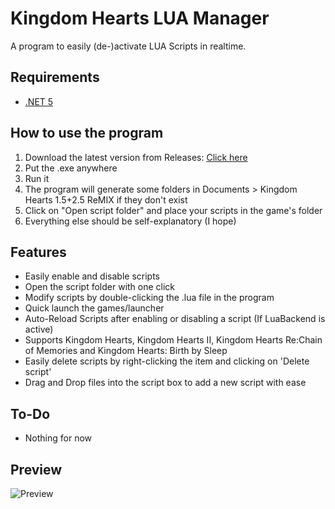 # Kingdom Hearts LUA Manager
 A program to easily (de-)activate LUA Scripts in realtime.

## Requirements

 - [.NET 5](https://dotnet.microsoft.com/download/dotnet/thank-you/runtime-5.0.9-windows-x64-installer)
 
## How to use the program

1. Download the latest version from Releases: [Click here](https://github.com/Dekirai/KHLuaManager/releases)
2. Put the .exe anywhere
3. Run it
4. The program will generate some folders in Documents > Kingdom Hearts 1.5+2.5 ReMIX if they don't exist
5. Click on "Open script folder" and place your scripts in the game's folder
6. Everything else should be self-explanatory (I hope)

## Features

- Easily enable and disable scripts
- Open the script folder with one click
- Modify scripts by double-clicking the .lua file in the program
- Quick launch the games/launcher
- Auto-Reload Scripts after enabling or disabling a script (If LuaBackend is active)
- Supports Kingdom Hearts, Kingdom Hearts II, Kingdom Hearts Re:Chain of Memories and Kingdom Hearts: Birth by Sleep
- Easily delete scripts by right-clicking the item and clicking on 'Delete script'
- Drag and Drop files into the script box to add a new script with ease

## To-Do

- Nothing for now

## Preview
![Preview](https://i.imgur.com/evKrgtr.png)